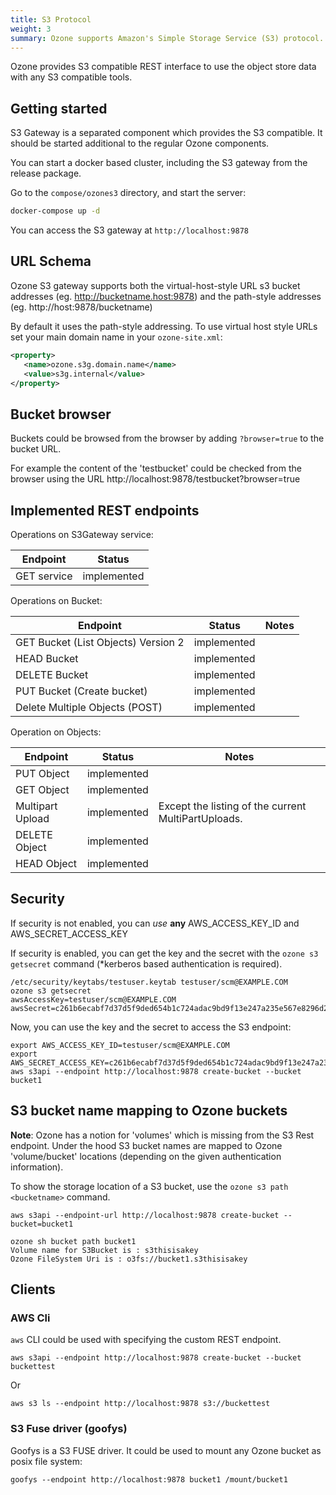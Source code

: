 ```yaml
---
title: S3 Protocol
weight: 3
summary: Ozone supports Amazon's Simple Storage Service (S3) protocol. In fact, You can use S3 clients and S3 SDK based applications without any modifications with Ozone.
---
```


<!---
  Licensed to the Apache Software Foundation (ASF) under one or more
  contributor license agreements.  See the NOTICE file distributed with
  this work for additional information regarding copyright ownership.
  The ASF licenses this file to You under the Apache License, Version 2.0
  (the "License"); you may not use this file except in compliance with
  the License.  You may obtain a copy of the License at

      http://www.apache.org/licenses/LICENSE-2.0

  Unless required by applicable law or agreed to in writing, software
  distributed under the License is distributed on an "AS IS" BASIS,
  WITHOUT WARRANTIES OR CONDITIONS OF ANY KIND, either express or implied.
  See the License for the specific language governing permissions and
  limitations under the License.
-->


Ozone provides S3 compatible REST interface to use the object store data with any S3 compatible tools.

## Getting started

S3 Gateway is a separated component which provides the S3 compatible. It should be started additional to the regular Ozone components.

You can start a docker based cluster, including the S3 gateway from the release package.

Go to the `compose/ozones3` directory, and start the server:

```bash
docker-compose up -d
```

You can access the S3 gateway at `http://localhost:9878`

## URL Schema

Ozone S3 gateway supports both the virtual-host-style URL s3 bucket addresses (eg. http://bucketname.host:9878) and the path-style addresses (eg. http://host:9878/bucketname)

By default it uses the path-style addressing. To use virtual host style URLs set your main domain name in your `ozone-site.xml`:

```xml
<property>
   <name>ozone.s3g.domain.name</name>
   <value>s3g.internal</value>
</property>
```

## Bucket browser

Buckets could be browsed from the browser by adding `?browser=true` to the bucket URL.

For example the content of the 'testbucket' could be checked from the browser using the URL http://localhost:9878/testbucket?browser=true


## Implemented REST endpoints

Operations on S3Gateway service:

Endpoint    | Status      |
------------|-------------|
GET service | implemented |

Operations on Bucket:

Endpoint                            | Status      | Notes
------------------------------------|-------------|---------------
GET Bucket (List Objects) Version 2 | implemented |
HEAD Bucket                         | implemented |
DELETE Bucket                       | implemented |
PUT Bucket (Create bucket)          | implemented |
Delete Multiple Objects (POST)      | implemented |

Operation on Objects:

Endpoint                            | Status          | Notes
------------------------------------|-----------------|---------------
PUT Object                          | implemented     |
GET Object                          | implemented     |
Multipart Upload                    | implemented     | Except the listing of the current MultiPartUploads.
DELETE Object                       | implemented     |
HEAD Object                         | implemented     |


## Security

If security is not enabled, you can *use* **any** AWS_ACCESS_KEY_ID and AWS_SECRET_ACCESS_KEY

If security is enabled, you can get the key and the secret with the `ozone s3 getsecret` command (*kerberos based authentication is required).

```
/etc/security/keytabs/testuser.keytab testuser/scm@EXAMPLE.COM
ozone s3 getsecret
awsAccessKey=testuser/scm@EXAMPLE.COM
awsSecret=c261b6ecabf7d37d5f9ded654b1c724adac9bd9f13e247a235e567e8296d2999

```

Now, you can use the key and the secret to access the S3 endpoint:

```
export AWS_ACCESS_KEY_ID=testuser/scm@EXAMPLE.COM
export AWS_SECRET_ACCESS_KEY=c261b6ecabf7d37d5f9ded654b1c724adac9bd9f13e247a235e567e8296d2999
aws s3api --endpoint http://localhost:9878 create-bucket --bucket bucket1
```


## S3 bucket name mapping to Ozone buckets

**Note**: Ozone has a notion for 'volumes' which is missing from the S3 Rest endpoint. Under the hood S3 bucket names are mapped to Ozone 'volume/bucket' locations (depending on the given authentication information).

To show the storage location of a S3 bucket, use the `ozone s3 path <bucketname>` command.

```
aws s3api --endpoint-url http://localhost:9878 create-bucket --bucket=bucket1

ozone sh bucket path bucket1
Volume name for S3Bucket is : s3thisisakey
Ozone FileSystem Uri is : o3fs://bucket1.s3thisisakey
```

## Clients

### AWS Cli

`aws` CLI could be used with specifying the custom REST endpoint.

```
aws s3api --endpoint http://localhost:9878 create-bucket --bucket buckettest
```

Or

```
aws s3 ls --endpoint http://localhost:9878 s3://buckettest
```

### S3 Fuse driver (goofys)

Goofys is a S3 FUSE driver. It could be used to mount any Ozone bucket as posix file system:


```
goofys --endpoint http://localhost:9878 bucket1 /mount/bucket1
```
